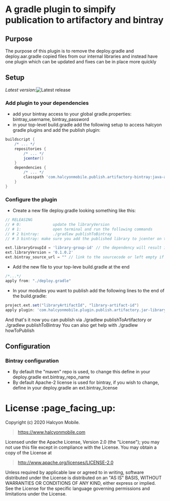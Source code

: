 # A gradle plugin to simpify publication to artifactory and bintray

## Purpose

The purpose of this plugin is to remove the deploy.gradle and deploy.aar.gradle copied files from our internal libraries 
and instead have one plugin which can be updated and fixes can be in place more quickly

## Setup

*Latest version:*![Latest release](https://img.shields.io/github/v/release/halcyonmobile/halcyon-custom-gradle-publish-plugin)

### Add plugin to your dependencies
- add your bintray access to your global gradle.properties:
bintray_username, bintray_password
- in your top-level build.gradle add the following setup to access halcyon gradle plugins and add the publish plugin:
```groovy
buildscript {
    /* ... */
    repositories {
        /* ... */
        jcenter()
    }
    dependencies {
        /* ... */
        classpath 'com.halcyonmobile.publish.artifactory-bintray:java-and-aar:<latest_version>'
    }
}
```

### Configure the plugin
- Create a new file deploy.gradle looking something like this:
```groovy
// RELEASING
// # 0:              update the libraryVersion
// # 1:              open terminal and run the following commands
// # 2 bintray:      ./gradlew publishToBintray
// # 3 bintray: make sure you add the published library to jcenter on the site

ext.libraryGroupId = 'library-group-id' // the dependency will result in something like implementation "com.halcyonmobile.<libraryGroupId>:<libraryArtifactId>:<libraryVersion>"
ext.libraryVersion = '0.1.0.2'
ext.bintray_source_url = "" // link to the sourcecode or left empty if it's not published to bintray
```

- Add the new file to your top-leve build.gradle at the end
```groovy
/*...*/
apply from: "./deploy.gradle"
``` 

- In your modules you want to publish add the following lines to the end of the build.gradle:
```groovy
project.ext.set("libraryArtifactId", "library-artifact-id")
apply plugin: 'com.halcyonmobile.plugin.publish.artifactory.jar-library' // or aar-library if it's an android module
```


And that's it now you can publish via ./gradlew publishToArtifactory or ./gradlew publishToBintray
You can also get help with ./gradlew howToPublish

## Configuration

### Bintray configuration
- By default the "maven" repo is used, to change this define in your deploy.gradle ext.bintray_repo_name
- By default Apache-2 license is used for bintray, if you wish to change, define in your deploy.gradle an ext.bintray_license


<h1 id="license">License :page_facing_up:</h1>

Copyright (c) 2020 Halcyon Mobile.
> https://www.halcyonmobile.com

Licensed under the Apache License, Version 2.0 (the "License");
you may not use this file except in compliance with the License.
You may obtain a copy of the License at

> http://www.apache.org/licenses/LICENSE-2.0

Unless required by applicable law or agreed to in writing, software
distributed under the License is distributed on an "AS IS" BASIS,
WITHOUT WARRANTIES OR CONDITIONS OF ANY KIND, either express or implied.
See the License for the specific language governing permissions and
limitations under the License.
